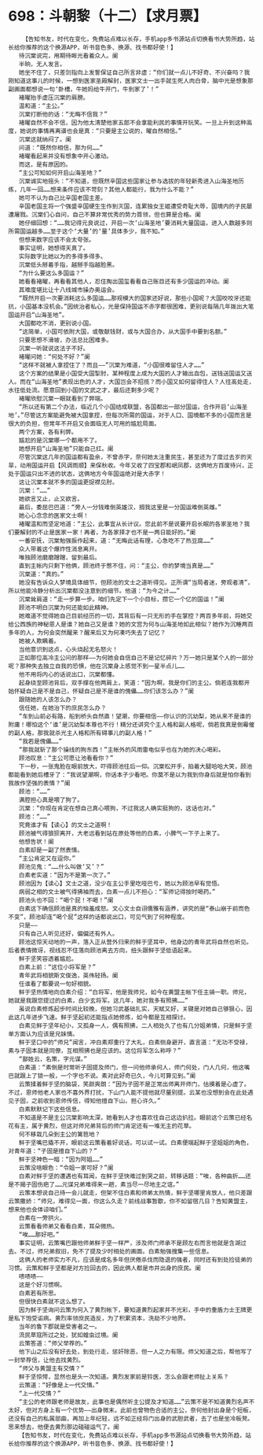 # 698：斗朝黎（十二）【求月票】
        【告知书友，时代在变化，免费站点难以长存，手机app多书源站点切换看书大势所趋，站长给你推荐的这个换源APP，听书音色多、换源、找书都好使！】
       待沉棠说完，用期待眸光看着众人。阑
       半晌，无人发言。
       她坐不住了，只差剑指向上发誓保证自己所言非虚：“你们就一点儿不好奇、不兴奋吗？我刚知道这事儿的时候，一想到医家圣殿解封，医家文士一出手就生死人肉白骨，脑中光是想象那副画面都想说一句‘卧槽，牛她妈给牛开门，牛到家了’！”
       褚曜抬手虚压沉棠的肩膀。
       温和道：“主公。”
       沉棠打断他的话：“无晦不信我？”
       褚曜自然不会不信，因为他太清楚他家五郎不会拿能利民的事情开玩笑。一旦上升到这种高度，她说的事情再离谱也会是真：“只要是主公说的，曜自然相信。”
       沉棠这就纳闷了。阑
       问道：“既然你相信，那为何……”
       褚曜看起来并没有想象中开心激动。
       而这，是有原因的。
       “主公可知如何开启山海圣地？”
       沉棠诚实地摇头：“不知道，但既然辛国这些国家让参与选拔的年轻新秀进入山海圣地历练，几年一回……想来条件应该不苛刻？其他人都能行，我为什么不能？”
       她可不认为自己比辛国老国主差。
       辛国老国主将一个强盛辛国硬生生作到灭国，连累独女王姬遭受奇耻大辱，国境内的子民屡遭屠戮。沉棠们心自问，自己不算非常优秀的势力首领，但也算是合格。阑
       她仔细回想：“……我记得元良说过，开启一次‘山海圣地’要消耗大量国运，进入人数越多则所需国运越多……至于这个‘大量’的‘量’具体多少，我不知。”
       但想来数字应该不会太夸张。
       事实证明，她想得天真了。
       实际数字比她以为的多得多得多。
       沉棠低头掰着手指，越掰手指越脸黑。
       “为什么要这么多国运？”
       她看看褚曜，再看看其他人，忍住掏出国玺看看自己账目还有多少国运的冲动。阑
       其难度堪比让十八线城市操办奥运会。
       “既然开启一次要消耗这么多国运……那规模大的国家还好说，那些小国呢？大国咬咬牙还能抗，小国基本没机会。”因统治者私心，光是保持国运不赤字都很困难，更别说每隔几年拨出大笔国运开启“山海圣地”。
       大国都吃不消，更别说小国。
       “这简单，小国可依附大国，或敬献钱财，或与大国合办，从大国手中要到名额。”
       只要思想不滑坡，办法总比困难多。
       沉棠一听就说这法子不好。
       褚曜问她：“何处不好？”阑
       “这样不就被人拿捏住了？而且——”沉棠为难道，“小国很难留住人才……”
       这个方案的结果是小国受大国掣肘，某种程度上成为大国的人才输出血包，送钱送国运又送人。而在“山海圣地”表现出色的人才，大国岂会不招揽？而小国又如何留得住人？人往高处走，水往低处流。愿意回到小国的文武之才，最后还剩多少呢？
       褚曜欣慰沉棠一眼就看到了弊端。
       “所以还有第二个办法，临近几个小国结成联盟，各国都出一部分国运，合作开启‘山海圣地’。”尽管这方案能避免被大国拿捏，但每次所需的国运，对于人口、国境都不多的小国而言是很大的负担，但常年不开启又会面临无人可用的尴尬局面。
       两个方案，各有利弊。
       尴尬的是沉棠哪一个都用不了。
       她想开启“山海圣地”只能自己扛。阑
       尽管沉棠这几年的国运都有盈余，不曾赤字，奈何她太注重民生，甚至还为了度过去岁的天旱，动用国运开启【风调雨顺】来保秋收。今年又收了四宝郡和岷凤郡，这俩地方百废待兴，正处于国运只出不进的状态，这俩地方今年国运绝对是大赤字！
       这让沉棠本就不多的国运更捉襟见肘。
       沉棠：“……”
       她欲言又止，止又欲言。
       最后，委屈巴巴道：“旁人一分钱难倒英雄汉，搁我这里是一分国运难倒英雌。”
       她心心念念的医家文士啊！
       褚曜温和而坚定地道：“主公，此事宜从长计议。您此前不是说要开启长眠的各家圣地？我们要解封的不止是医家一家！再者，为各家择才也不是一两日能好的。”阑
       一番安抚，沉棠勉强振作起来，道：“无晦此话有理，心急吃不了热豆腐……”
       众人带着这个爆炸性消息离开。
       唯独顾池磨磨蹭蹭，留到最后。
       直到主帐内只剩下他俩，顾池终于憋不住，问：“主公，你的梦境当真是……”
       沉棠道：“真的。”
       她没有告诉众人梦境具体细节，但顾池的文士之道听得见。正所谓“当局者迷，旁观者清”，所以他能冷静分析出沉棠都没注意到的细节。他道：“为今之计……”
       沉棠耸肩道：“走一步算一步。咱们先定下一个小目标，攒它一个亿的国运！”阑
       顾池不明白沉棠为何还能如此精神。
       她难道不觉得她自己目前经历的一切，其背后有一只无形的手在掌控？两百多年前，将她交给公西族的神秘恩人是谁？她自己又是谁？她的文宫为何与山海圣地如此相似？她作为沉睡两百多年的人，为何会突然醒来？醒来后又为何凑巧失去了记忆？
       她被人欺瞒着。
       当他意识到这点，心头烧起无名怒火！
       正如那位高冷主公问的那样——为何她会自信自己不是记忆碎片？万一她只是某个人的一部分呢？那种失去独立自我的恐惧，他在沉棠身上感觉不到一星半点儿……
       他不用将内心的话说出口，沉棠都懂。
       起身绕至顾池背后，双手撑在他两肩上，笑道：“因为啊，我是你们的主公。倘若连我都开始怀疑自己是不是自己，怀疑自己是不是谁的傀儡……你们该怎么办？”阑
       跟随她的人该怎么办？
       信任她，在她治下的庶民怎么办？
       “车到山前必有路，船到桥头自然直！望潮，你要相信——你认识的沉幼梨，她从来不是谁的附庸！哪怕这个‘谁’是沉幼梨本尊也不行！精分还讲究个主人格和副人格呢，倘若我真是倒霉催的副人格，那我就杀光主人格和所有碍事儿的副人格！”
       “我若是傀儡……”
       “那我就斩了那个操线的狗东西！”主帐外的风雨雷电似乎也在为她的决心喝彩。
       顾池叹息：“主公可愿让池看看你？”
       下一秒，一张鬼脸在眼前放大，吓得顾池往后一仰。沉棠松开手，拍着大腿哈哈大笑，顾池都能看到她后槽牙了：“我说望潮啊，你话本子少看吧。你莫不是以为我到你身后就是怕你看到我故作坚强的表情？”阑
       顾池：“……”
       满腔担心真是喂了狗了。
       沉棠：“你现在肯定在想自己真心喂狗，不过我这人确实挺狗的，这话也对。”
       顾池：“……”
       究竟谁才有【读心】的文士之道啊！
       顾池被气得狼狈离开，大老远看到站在原处等他的白素，小脾气一下子上来了。
       他想告状！阑
       白素却是一副了然表情。
       “主公肯定又在逗你。”
       顾池见鬼：“……什么叫做‘又’？”
       白素老实道：“因为不是第一次了。”
       顾池因为【读心】文士之道，没少在主公手里吃哑巴亏，她以为顾池早有觉悟。
       病弱之相的文士被气得拂袖而去，白素一点儿不担心：“军师记得按时喝药。”
       顾池头也不回：“喝个屁！不喝！”阑
       白素这下确信顾池是真的恼羞成怒。文心文士自诩儒雅有涵养，讲究的是“泰山崩于前而色不变”，顾池却连“喝个屁”这样的话都说出口，可见气到了何种程度。
       只是——
       只有自己人听见还好，偏偏还有外人。
       顾池这惊天动地的一声，落入正从营外归来的鲜于坚耳中，他身边的青年武将自然也听见。后者表情微讶，视线忍不住落向顾池离去方向，扭头跟鲜于坚低语起来。
       鲜于坚笑容透着尴尬。
       白素上前：“这位小将军是？”
       青年武将相貌斯文俊逸，英伟轻扬。阑
       任谁看了都要说一句好相貌。
       鲜于坚热情地向白素介绍：“白将军，他是我师兄，如今在黄盟主帐下任主骑一职。师兄，她就是我跟您提过的白素，白少玄将军。这几年，她对我多有照拂……”
       虽说白素修炼起步时间比较晚，但她习武基础扎实，天赋又好，关键是对她自己够狠心，因此这几年进步飞速。鲜于坚起初还能指点她修炼，如今都是互相探讨。
       白素见鲜于坚年纪小，又孤身一人，偶有照拂，二人相处久了也有几分姐弟情，只是鲜于坚单方面认为应该是兄妹情。
       鲜于坚口中的“师兄”闻言，冲白素郑重行了大礼，白素侧身避开，直言道：“无功不受禄，素与子固本就是同僚，互相照拂也是应该的。这位将军怎么称呼？”
       “鄙姓云，名策，字元谋。”
       白素道：“素倒是时常听子固提及师门，但一问他师承何人，师门何处，门人几何，他这嘴巴就跟上了锁一般，一个字也不说。素对此好奇已久，今儿可算见到。”阑
       云策揉着鲜于坚的脑袋，笑颜爽朗：“因为子固不是正常出师离开师门，估摸着是心虚了。不过，恩师他老人家也不喜外界打扰，下山门人能不提他就尽量别提。云某也没想到会在此处遇见子固，之前收到恩师传信，得知他擅自下山，担心许久。”
       白素默默记下这些信息。
       不知道是不是主公沉棠影响太深，她看到人才也喜欢往自己这边扒拉。眼前这个云策已经名花有主，属于黄烈，但这对师兄弟背后的师门肯定还有一堆无主的花草。
       何不移栽几朵到主公的篱笆地？
       鲜于坚嘴巴撬不开，眼前这云策看着好说话，可以试一试。白素便端起鲜于坚姐姐的角色，对青年道：“子固是擅自下山的？”
       鲜于坚神色一暗：“因为阿姐……”
       云策没啥眼色：“令姐一家可好？”阑
       白素对鲜于坚的遭遇也有耳闻，在鲜于坚快难过到哭之前，转移话题：“唉，各种曲折……还是不揭子固伤疤了……元谋兄弟难得来一趟，素当尽一尽地主之谊。”
       云策本想说自己待一会儿就走，但架不住白素和师弟太热情，鲜于坚哪里肯放人，他只差跟云策撒娇：“师兄，难得见一面，你这么久走？前线战事暂歇，你不如留宿几日？告知黄盟主，想来他也会体谅咱们。”
       白素在一旁拱火。
       云策看看师弟又看看白素，耳朵微热。
       “唉……那好吧。”
       事实证明，云策嘴巴跟他师弟鲜于坚一样严，涉及师门师承不是顾左右而言他就是含湖过去。不过，师兄弟叙旧，免不了提及少时相处的画面。白素勉强搜集一些信息。
       这俩人的老师实力不凡，应该是成名多年但厌倦杀伐而隐退的强者，同时还有到处捡徒弟的习惯。云策和鲜于坚都是对方捡回去的，因此俩人都是市井出身的庶民。阑
       啧啧啧——
       这是个好习惯啊。
       白素若有所思。
       但很快白素就不这么想了。
       因为鲜于坚询问云策为何入了黄烈帐下，要知道黄烈起家并不光彩，手中的重盾力士王牌更是私下饱受诟病。黄烈率领庶民造反，为了积累资本，洗劫不少地界。
       当年的鲁下郡就是受害者之一。
       流民草寇所过之处，犹如蝗虫过境。阑
       云策答道：“师父举荐的。”
       他下山之后没有好去处，到处行走，惩奸除恶，但一人之力有限。师父知道之后，帮他写了一封举荐信，让他去找黄烈。
       “师父与黄盟主有交情？”
       鲜于坚惊愕，显然也是头一次知道。黄烈发家前是铃医，怎么会跟老师扯上关系？
       云策道：“好像是上一代交情。”
       “上一代交情？”
       “主公的老师跟老师是故友，此事也是偶然听主公提及才知道……”云策不是不知道黄烈名声不太好，但对方身上有一个优势——出身微末。此前也曾物色合适的主公，奈何他封出身是个短板，还没有自己的私属部曲，再加上年纪轻，远不如正经将门出身的武胆武者，去了也是坐冷板凳。思来想去，他便去黄烈那边碰碰运气了。阑
       【告知书友，时代在变化，免费站点难以长存，手机app多书源站点切换看书大势所趋，站长给你推荐的这个换源APP，听书音色多、换源、找书都好使！】